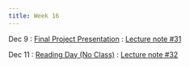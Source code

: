 ```yaml
---
title: Week 16
---
```


Dec 9
: [Final Project Presentation](https://boguoporousmedia.github.io/HWRS504-404-2025Fall/lecture/)
  : [Lecture note #31](https://boguoporousmedia.github.io/HWRS504-404-2025Fall/lecture/)

Dec 11
: [Reading Day (No Class)](https://boguoporousmedia.github.io/HWRS504-404-2025Fall/lecture/)
  : [Lecture note #32](https://boguoporousmedia.github.io/HWRS504-404-2025Fall/lecture/)
